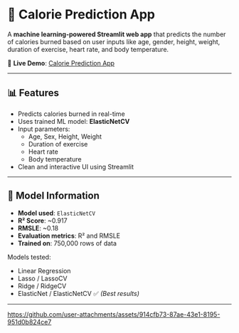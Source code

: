 # 🥗 Calorie Prediction App

A **machine learning-powered Streamlit web app** that predicts the number of calories burned based on user inputs like age, gender, height, weight, duration of exercise, heart rate, and body temperature.

🚀 **Live Demo**: [Calorie Prediction App](https://calorie-prediction-app-9hjuwz7kxah2pltik8qz8b.streamlit.app/)

---

## 📊 Features

- Predicts calories burned in real-time
- Uses trained ML model: **ElasticNetCV**
- Input parameters:
  - Age, Sex, Height, Weight
  - Duration of exercise
  - Heart rate
  - Body temperature
- Clean and interactive UI using Streamlit

---

## 🧠 Model Information

- **Model used**: `ElasticNetCV`
- **R² Score**: ~0.917  
- **RMSLE**: ~0.18  
- **Evaluation metrics**: R² and RMSLE  
- **Trained on**: 750,000 rows of data  

Models tested:
- Linear Regression
- Lasso / LassoCV
- Ridge / RidgeCV
- ElasticNet / ElasticNetCV ✅ *(Best results)*

---



https://github.com/user-attachments/assets/914cfb73-87ae-43e1-8195-951d0b824ce7

